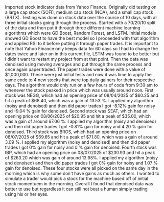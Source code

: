 Imported stock indicator data from Yahoo Finance. Originally did testing on a large cap stock (SOFI), medium cap stock (NOA), and a small cap stock (BRTX). Testing was done on stock data over the course of 10 days, with all three initial stocks going through the process.
Started with a 70/20/10 split of the data and then put it through three different machine learning algorithms which were GD Boost, Random Forest, and LSTM. 
Initial models showed GD Boost to have the best model so I proceeded with that algorithm and applied RSI to it before putting it through paper trades.
It is important to note that Yahoo Finance only keeps data for 60 days so I had to change the dates twice and later on in this current file, LSTM was found to be better but I didn't want to restart my project from at that point.
Then the data was denoised using moving averages and put through the same process and once again paper traded.
The paper trades were done with a value of $1,000,000. 
These were just initial tests and now it was time to apply the same code to 4 new stocks that were top daily gainers for their respective days.
The algorithm would only run on a few hours of code from 9:30 am to whenever the stock peaked in price which was usually around noon. 
First stock was NEGG, which had an opening price of 08/04/2025 of $60.25 and hit a peak of $68.40, which was a gain of 13.53 %. I applied my algorithm (noisy and denoised) and then did paper trades I got -8.12% gain for noisy and -9.04 % gain for denoised.
Second stock was SEAT, which had an opening price on 08/06/2025 of $20.95 and hit a peak of $35.00, which was a gain of around 67.06 %. I applied my algorithm (noisy and denoised) and then did paper trades I got -0.81% gain for noisy and 4.20 % gain for denoised.
Third stock was BROS, which had an opening price on 08/07/2025 of $69.65 and hit a peak of $71.80, which was a gain of around 3.09 %. I applied my algorithm (noisy and denoised) and then did paper trades I got 0% gain for noisy and 0 % gain for denoised.
Fourth stock was IBP, which had an opening price on 08/07/2025 of $230.93 and hit a peak of $263.20 which was gain of around 13.98%. I applied my algorithm (noisy and denoised) and then did paper trades I got 0% gain for noisy and 1.07 % gain for denoised.
These four stocks were all picked on the same day in the morning which is why some don't have gains as much as others. I wanted to simulate a trader would pick a stock for the machine based off of initial stock momentuem in the morning. 
Overall I found that denoised data was better to use but regardless it can still not beat a human simply trading using his or her eyes.
